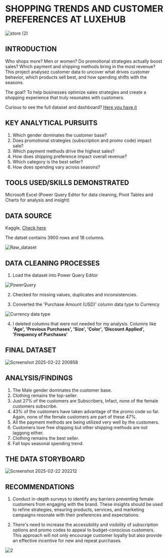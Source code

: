 # SHOPPING TRENDS AND CUSTOMER PREFERENCES AT LUXEHUB

![store (2)](https://github.com/user-attachments/assets/6356500e-1492-41fe-80bb-91fd3661edc3)

## INTRODUCTION

Who shops more? Men or women? Do promotional strategies actually boost sales? Which payment and shipping methods bring in the most revenue?
This project analysez customer data to uncover what drives customer behavior, which products sell best, and how spending shifts with the seasons. 

The goal? To help businesses optimize sales strategies and create a shopping experience that truly resonates with customers. 

Curious to see the full dataset and dashboard? [Here you have it](https://1drv.ms/x/c/ec5d3d06336b4d58/EU17BTPABTtMnCev6UHgE3MBfHAat4WtktKqELYdArlubw?e=aLdNYC)

## KEY ANALYTICAL PURSUITS

1. Which gender dominates the customer base?
2. Does promotional strategies (subscription and promo code) impact sale?
3. Which payment methods drive the highest sales?
4. How does shipping preference impact overall revenue?
5. Which category is the best seller?
6. How does spending vary across seasons? 

## TOOLS USED/SKILLS DEMONSTRATED

Microsoft Excel (Power Query Editor for data cleaning, Pivot Tables and Charts for analysis and insight)

## DATA SOURCE

Kaggle, [Check here](https://www.kaggle.com/datasets/zeesolver/consumer-behavior-and-shopping-habits-dataset)

The datset contains 3900 rows and 18 columns.

![Raw_dataset](https://github.com/user-attachments/assets/5689bc98-467e-45e2-94ca-6381726e6939)

## DATA CLEANING PROCESSES

1. Load the dataset into Power Query Editor
   
![PowerQuery](https://github.com/user-attachments/assets/77c699f7-5e91-4915-b746-742ed39f7fe4)

2. Checked for missing values, duplicates and inconsistencies.

3. Converted the 'Purchase Amount (USD)' column data type to Currency
   
![Currency data type](https://github.com/user-attachments/assets/7b25de6f-c7c3-4eb6-8883-3cac8f9bd9e7)

4. I deleted columns that were not needed for my analysis. Columns like **'Age', 'Previous Purchases', 'Size', 'Color', 'Discount Applied', 'Frequency of Purchases'**

## FINAL DATASET 

![Screenshot 2025-02-22 200858](https://github.com/user-attachments/assets/eff95f23-af8a-4126-a1db-54c6a2a0c208)


## ANALYSIS/FINDINGS

1. The Male gender dominates the customer base.
2. Clothing remains the top-seller.
3. Just 27% of the customers are Subscribers, Infact, none of the female customers subscribe.
4. 43% of the customers have taken advantage of the promo code so far. Again, none of the female customers are part of these 47%.
5. All the payment methods are being utilized very well by the customers.
6. Customers love free shipping but other shipping methods are not laggong either.
7. Clothing remains the best seller.
8. Fall tops seasonal spending trend.

## THE DATA STORYBOARD

![Screenshot 2025-02-22 202212](https://github.com/user-attachments/assets/8b178fb3-72b5-49f2-be7e-f7295e6a8b48)


## RECOMMENDATIONS

1. Conduct in-depth surveys to identify any barriers preventing female customers from engaging with the brand. These insights should be used to refine strategies, ensuring products, services, and marketing campaigns resonate with their preferences and expectations.

2. There's need to increase the accessibility and visibility of subscription options and promo codes to appeal to budget-conscious customers. This approach will not only encourage customer loyalty but also provide an effective incentive for new and repeat purchases.

![2](https://github.com/user-attachments/assets/1d141645-fdab-432b-b293-d6bc31356bb2)













